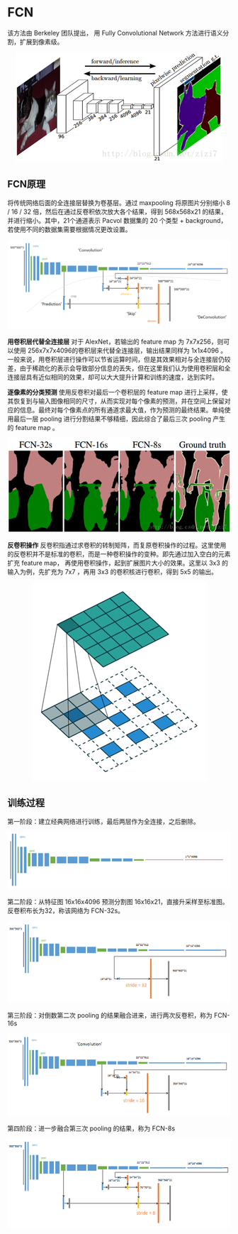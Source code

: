 # FCN
该方法由 Berkeley 团队提出， 用 Fully Convolutional Network 方法进行语义分割，扩展到像素级。
<div align=center>

![](imgs/20181026-143906.png)
</div>

## FCN原理

将传统网络后面的全连接层替换为卷基层。通过 maxpooling 将原图片分别缩小 8 / 16 / 32 倍，然后在通过反卷积依次放大各个结果，得到 568x568x21 的结果，并进行缩小。其中，21个通道表示 Pacvol 数据集的 20 个类型 + background，若使用不同的数据集需要根据情况更改设置。
<div align=center>

![](imgs/20181026-161553.png)
</div>

**用卷积层代替全连接层**
对于 AlexNet，若输出的 feature map 为 7x7x256，则可以使用 256x7x7x4096的卷积层来代替全连接层，输出结果同样为 1x1x4096 。一般来说，用卷积层进行操作可以节省运算时间，但是其效果相对与全连接层仍较差，由于稀疏化的表示会导致部分信息的丢失，但在这里我们认为使用卷积层和全连接层具有近似相同的效果，却可以大大提升计算和训练的速度，达到实时。

**逐像素的分类预测**
使用反卷积对最后一个卷积层的 feature map 进行上采样，使其恢复到与输入图像相同的尺寸，从而实现对每个像素的预测，并在空间上保留对应的信息。最终对每个像素点的所有通道求最大值，作为预测的最终结果。单纯使用最后一层 pooling 进行分割结果不够精细，因此综合了最后三次 pooling 产生的 feature map 。
<div align=center>

![](imgs/20181026-165444.png)
</div>

**反卷积操作**
反卷积指通过求卷积的转制矩阵，而复原卷积操作的过程。这里使用的反卷积并不是标准的卷积，而是一种卷积操作的变种。即先通过加入空白的元素扩充 feature map， 再使用卷积操作，起到扩展图片大小的效果。这里以 3x3 的输入为例，先扩充为 7x7 ，再用 3x3 的卷积核进行卷积，得到 5x5 的输出。
<div align=center>

![](imgs/20181026-170356.png)
</div>

## 训练过程

第一阶段：建立经典网络进行训练，最后两层作为全连接，之后删除。
<div align=center>

![](imgs/20181026-170920.png)
</div>
第二阶段：从特征图 16x16x4096 预测分割图 16x16x21，直接升采样至标准图。反卷积布长为32，称该网络为 FCN-32s。
<div align=center>

![](imgs/20181026-171118.png)
</div>
第三阶段：对倒数第二次 pooling 的结果融合进来，进行两次反卷积，称为 FCN-16s
<div align=center>

![](imgs/20181026-171234.png)
</div>
第四阶段：进一步融合第三次 pooling 的结果，称为 FCN-8s
<div align=center>

![](imgs/20181026-171526.png)
</div>